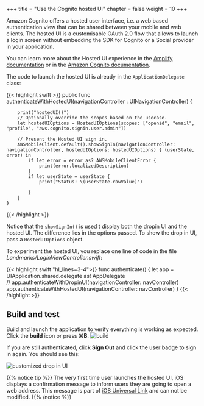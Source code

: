 +++
title = "Use the Cognito hosted UI"
chapter = false
weight = 10
+++

Amazon Cognito offers a hosted user interface, i.e. a web based authentication view that can be shared between your mobile and web clients. The hosted UI is a customisable OAuth 2.0 flow that allows to launch a login screen without embedding the SDK for Cognito or a Social provider in your application.

You can learn more about the Hosted UI experience in the [Amplify documentation](https://aws-amplify.github.io/docs/ios/authentication#using-hosted-ui-for-authentication) or in the [Amazon Cognito documentation](https://docs.aws.amazon.com/en_pv/cognito/latest/developerguide/cognito-user-pools-configuring-app-integration.html).

The code to launch the hosted UI is already in the `ApplicationDelegate` class:

{{< highlight swift >}}
    public func authenticateWithHostedUI(navigationController : UINavigationController) {
        
        print("hostedUI()")
        // Optionally override the scopes based on the usecase.
        let hostedUIOptions = HostedUIOptions(scopes: ["openid", "email", "profile", "aws.cognito.signin.user.admin"])

        // Present the Hosted UI sign in.
        AWSMobileClient.default().showSignIn(navigationController: navigationController, hostedUIOptions: hostedUIOptions) { (userState, error) in
            if let error = error as? AWSMobileClientError {
                print(error.localizedDescription)
            }
            if let userState = userState {
                print("Status: \(userState.rawValue)")

            }
        }
    }
{{< /highlight >}}

Notice that the `showSignIn()` is used t display both the dropin UI and the hosted UI.  The difference lies in the options passed.  To show the drop in UI, pass a `HostedUIOptions` object.

To experiment the hosted UI, you replace one line of code in the file *Landmarks/LoginViewController.swift*:

{{< highlight swift "hl_lines=3-4">}}
    func authenticate() {
        let app = UIApplication.shared.delegate as! AppDelegate        
//        app.authenticateWithDropinUI(navigationController: navController)
        app.authenticateWithHostedUI(navigationController: navController)
    }
{{< /highlight >}}

## Build and test 

Build and launch the application to verify everything is working as expected. Click the **build** icon <i class="far fa-caret-square-right"></i> or press **&#8984;B**.
![build](/images/20-10-xcode.png)

If you are still authenticated, click **Sign Out** and click the user badge to sign in again. You should see this:

![customized drop in UI](/images/60-20-1.png)

{{% notice tip %}}
The very first time user launches the hosted UI, iOS displays a confirmation message to inform users they are going to open a web address.  This message is part of [iOS Universal Link](https://developer.apple.com/documentation/uikit/inter-process_communication/allowing_apps_and_websites_to_link_to_your_content) and can not be modified.
{{% /notice %}}
